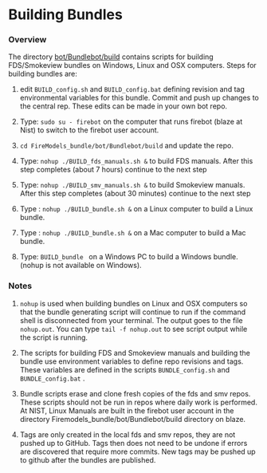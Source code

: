 
#  Building Bundles

### Overview

The directory [bot/Bundlebot/build](https://github.com/firemodels/bot/tree/master/Bundlebot/build) contains scripts for building FDS/Smokeview bundles on Windows, Linux and OSX computers. Steps for building bundles are: 

   1. edit `BUILD_config.sh` and `BUILD_config.bat` defining revision and tag environmental variables for this bundle.  Commit and push up changes to the central rep. These edits can be made in your own bot repo.
   2. Type: `sudo su - firebot` on the computer that runs firebot (blaze at Nist) to switch to the firebot user account.
   3. `cd FireModels_bundle/bot/Bundlebot/build` and update the repo.
   4. Type: `nohup ./BUILD_fds_manuals.sh &` to build FDS manuals.  After this step completes (about 7 hours) continue to the next step
   5. Type: `nohup ./BUILD_smv_manuals.sh &` to build Smokeview manuals. After this step completes (about 30 minutes) continue to the next step
   6. Type : `nohup ./BUILD_bundle.sh &` on a Linux computer to build a Linux bundle.

   7. Type : `nohup ./BUILD_bundle.sh &` on a Mac computer to build a Mac bundle.

   8. Type: `BUILD_bundle ` on a Windows PC to build a Windows bundle. (nohup is not available on Windows).

### Notes
      
1. `nohup` is used when building bundles on Linux and OSX computers so that the bundle generating script will continue to run if the command shell is disconnected from your terminal.  The output goes to the file `nohup.out`. You can type `tail -f nohup.out` to see script output while the script is running.

2. The scripts for building FDS and Smokeview manuals and building the bundle use environment variables to define repo revisions and tags.  These variables are defined in the scripts `BUNDLE_config.sh` and `BUNDLE_config.bat` .

3. Bundle scripts erase and clone fresh copies of the fds and smv repos. These scripts should not be run in repos where daily work is performed.   At NIST, Linux Manuals are built in the firebot user account in the directory Firemodels_bundle/bot/Bundlebot/build directory on blaze.

4. Tags are only created in the local fds and smv repos, they are not pushed up to GitHub. Tags then does not need to be undone if errors are discovered that require more commits. New tags may be pushed up to github after the bundles are published. 
